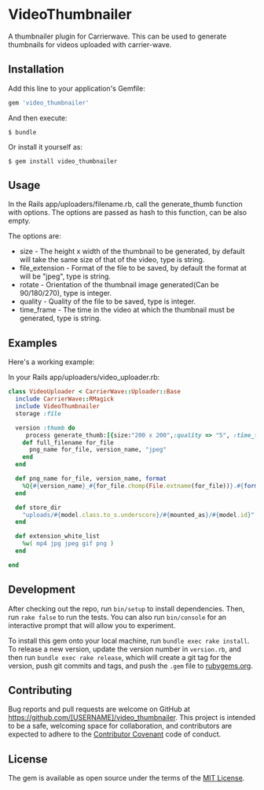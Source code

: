 # VideoThumbnailer

A thumbnailer plugin for Carrierwave. This can be used to generate thumbnails for videos uploaded with carrier-wave.

## Installation

Add this line to your application's Gemfile:

```ruby
gem 'video_thumbnailer'
```

And then execute:

    $ bundle

Or install it yourself as:

    $ gem install video_thumbnailer

## Usage

In the Rails app/uploaders/filename.rb, call the generate_thumb function with options.
The options are passed as hash to this function, can be also empty.

The options are:

* size - The height x width of the thumbnail to be generated, by default will take the same size of that of the video, type is string.
* file_extension - Format of the file to be saved, by default the format at will be "jpeg", type is string.
* rotate - Orientation of the thumbnail image generated(Can be 90/180/270), type is integer.
* quality - Quality of the file to be saved, type is integer.
* time_frame - The time in the video at which the thumbnail must be generated, type is string.


## Examples

Here's a working example:

In your Rails app/uploaders/video_uploader.rb:

```ruby
class VideoUploader < CarrierWave::Uploader::Base
  include CarrierWave::RMagick
  include VideoThumbnailer
  storage :file

  version :thumb do
     process generate_thumb:[{size:"200 x 200",:quality => "5", :time_frame => "00:0:04", :file_extension => "jpeg", :rotate => 180 }]
    def full_filename for_file
      png_name for_file, version_name, "jpeg"
    end
  end

  def png_name for_file, version_name, format
    %Q{#{version_name}_#{for_file.chomp(File.extname(for_file))}.#{format}}
  end

  def store_dir
    "uploads/#{model.class.to_s.underscore}/#{mounted_as}/#{model.id}"
  end

  def extension_white_list
    %w( mp4 jpg jpeg gif png )
  end

end
```

## Development

After checking out the repo, run `bin/setup` to install dependencies. Then, run `rake false` to run the tests. You can also run `bin/console` for an interactive prompt that will allow you to experiment.

To install this gem onto your local machine, run `bundle exec rake install`. To release a new version, update the version number in `version.rb`, and then run `bundle exec rake release`, which will create a git tag for the version, push git commits and tags, and push the `.gem` file to [rubygems.org](https://rubygems.org).

## Contributing

Bug reports and pull requests are welcome on GitHub at https://github.com/[USERNAME]/video_thumbnailer. This project is intended to be a safe, welcoming space for collaboration, and contributors are expected to adhere to the [Contributor Covenant](contributor-covenant.org) code of conduct.


## License

The gem is available as open source under the terms of the [MIT License](http://opensource.org/licenses/MIT).
